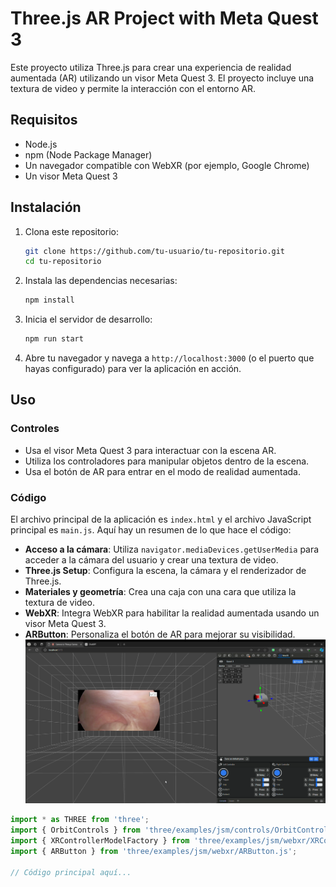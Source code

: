 # Three.js AR Project with Meta Quest 3

Este proyecto utiliza Three.js para crear una experiencia de realidad aumentada (AR) utilizando un visor Meta Quest 3. El proyecto incluye una textura de video y permite la interacción con el entorno AR.

## Requisitos

- Node.js
- npm (Node Package Manager)
- Un navegador compatible con WebXR (por ejemplo, Google Chrome)
- Un visor Meta Quest 3

## Instalación

1. Clona este repositorio:
    ```bash
    git clone https://github.com/tu-usuario/tu-repositorio.git
    cd tu-repositorio
    ```

2. Instala las dependencias necesarias:
    ```bash
    npm install
    ```

3. Inicia el servidor de desarrollo:
    ```bash
    npm run start
    ```

4. Abre tu navegador y navega a `http://localhost:3000` (o el puerto que hayas configurado) para ver la aplicación en acción.

## Uso

### Controles

- Usa el visor Meta Quest 3 para interactuar con la escena AR.
- Utiliza los controladores para manipular objetos dentro de la escena.
- Usa el botón de AR para entrar en el modo de realidad aumentada.

### Código

El archivo principal de la aplicación es `index.html` y el archivo JavaScript principal es `main.js`. Aquí hay un resumen de lo que hace el código:

- **Acceso a la cámara**: Utiliza `navigator.mediaDevices.getUserMedia` para acceder a la cámara del usuario y crear una textura de video.
- **Three.js Setup**: Configura la escena, la cámara y el renderizador de Three.js.
- **Materiales y geometría**: Crea una caja con una cara que utiliza la textura de video.
- **WebXR**: Integra WebXR para habilitar la realidad aumentada usando un visor Meta Quest 3.
- **ARButton**: Personaliza el botón de AR para mejorar su visibilidad.
![Imagen de muestra](./muestra.png)
```javascript
import * as THREE from 'three';
import { OrbitControls } from 'three/examples/jsm/controls/OrbitControls.js';
import { XRControllerModelFactory } from 'three/examples/jsm/webxr/XRControllerModelFactory.js';
import { ARButton } from 'three/examples/jsm/webxr/ARButton.js';

// Código principal aquí...
